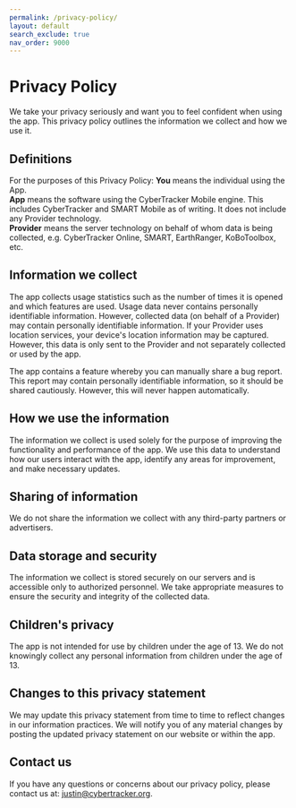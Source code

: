```yaml
---
permalink: /privacy-policy/
layout: default
search_exclude: true
nav_order: 9000
---
```

# Privacy Policy
We take your privacy seriously and want you to feel confident when using the app. This privacy policy outlines the information we collect and how we use it.

## Definitions
For the purposes of this Privacy Policy:
**You** means the individual using the App.<br/>
**App** means the software using the CyberTracker Mobile engine. This includes CyberTracker and SMART Mobile as of writing. It does not include any Provider technology.<br/>
**Provider** means the server technology on behalf of whom data is being collected, e.g. CyberTracker Online, SMART, EarthRanger, KoBoToolbox, etc.

## Information we collect
The app collects usage statistics such as the number of times it is opened and which features are used. Usage data never contains personally identifiable information. However, collected data (on behalf of a Provider) may contain personally identifiable information. If your Provider uses location services, your device's location information may be captured. However, this data is only sent to the Provider and not separately collected or used by the app.

The app contains a feature whereby you can manually share a bug report. This report may contain personally identifiable information, so it should be shared cautiously. However, this will never happen automatically.

## How we use the information
The information we collect is used solely for the purpose of improving the functionality and performance of the app. We use this data to understand how our users interact with the app, identify any areas for improvement, and make necessary updates. 

## Sharing of information
We do not share the information we collect with any third-party partners or advertisers.

## Data storage and security
The information we collect is stored securely on our servers and is accessible only to authorized personnel. We take appropriate measures to ensure the security and integrity of the collected data.

## Children's privacy
The app is not intended for use by children under the age of 13. We do not knowingly collect any personal information from children under the age of 13.

## Changes to this privacy statement
We may update this privacy statement from time to time to reflect changes in our information practices. We will notify you of any material changes by posting the updated privacy statement on our website or within the app.

## Contact us
If you have any questions or concerns about our privacy policy, please contact us at: justin@cybertracker.org.
